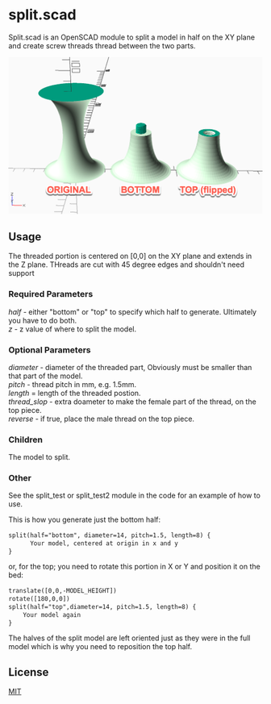 # split.scad

Split.scad is an OpenSCAD module to split a model in half on the XY plane and create screw threads thread between the two parts.

![Example](image.png)

## Usage

The threaded portion is centered on [0,0] on the XY plane and extends in the Z plane.  THreads are cut with
 45 degree edges and shouldn't need support

### Required Parameters

*half* - either "bottom" or "top" to specify which half to generate.  Ultimately you have to do both.  
*z* - z value of where to split the model.  

### Optional Parameters

*diameter* - diameter of the threaded part, Obviously must be smaller than that part of the model.  
*pitch* - thread pitch in mm, e.g. 1.5mm.  
*length* = length of the threaded postion.  
*thread_slop* - extra doameter to make the female part of the thread, on the top piece.  
*reverse* - if true, place the male thread on the top piece.  

### Children

The model to split.
   
### Other
See the split_test or split_test2 module in the code for an example of how to use.

This is how you generate just the bottom half:

```
split(half="bottom", diameter=14, pitch=1.5, length=8) {
      Your model, centered at origin in x and y
}
```
or, for the top; you need to rotate this portion in X or Y and position it on the bed:
```
translate([0,0,-MODEL_HEIGHT])
rotate([180,0,0])
split(half="top",diameter=14, pitch=1.5, length=8) {
    Your model again
}
```

The halves of the split model are left oriented just as they were in the full model which is why you need to reposition the top half.

## License

[MIT](https:choosealicense.com/licenses/mit/)